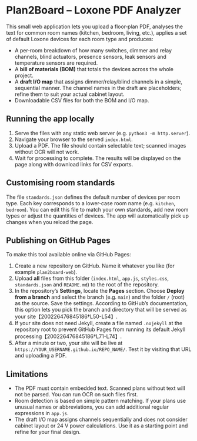 # Plan2Board – Loxone PDF Analyzer

This small web application lets you upload a floor‑plan PDF, analyses the
text for common room names (kitchen, bedroom, living, etc.), applies a set
of default Loxone devices for each room type and produces:

* A per‑room breakdown of how many switches, dimmer and relay channels,
  blind actuators, presence sensors, leak sensors and temperature sensors are
  required.
* A **bill of materials (BOM)** that totals the devices across the whole
  project.
* A **draft I/O map** that assigns dimmer/relay/blind channels in a simple,
  sequential manner.  The channel names in the draft are placeholders;
  refine them to suit your actual cabinet layout.
* Downloadable CSV files for both the BOM and I/O map.

## Running the app locally

1. Serve the files with any static web server (e.g. `python3 -m http.server`).
2. Navigate your browser to the served `index.html`.
3. Upload a PDF.  The file should contain selectable text; scanned images
   without OCR will not work.
4. Wait for processing to complete.  The results will be displayed on
   the page along with download links for CSV exports.

## Customising room standards

The file `standards.json` defines the default number of devices per room type.
Each key corresponds to a lower‑case room name (e.g. `kitchen`, `bedroom`).
You can edit this file to match your own standards, add new room types or
adjust the quantities of devices.  The app will automatically pick up
changes when you reload the page.

## Publishing on GitHub Pages

To make this tool available online via GitHub Pages:

1. Create a new repository on GitHub.  Name it whatever you like (for
   example `plan2board-web`).
2. Upload **all** files from this folder (`index.html`, `app.js`, `styles.css`,
   `standards.json` and `README.md`) to the root of the repository.
3. In the repository’s **Settings**, locate the **Pages** section.  Choose
   **Deploy from a branch** and select the branch (e.g. `main`) and the
   folder `/` (root) as the source.  Save the settings.  According to
   GitHub’s documentation, this option lets you pick the branch and
   directory that will be served as your site【200226476845186†L50-L54】.
4. If your site does not need Jekyll, create a file named `.nojekyll` at
   the repository root to prevent GitHub Pages from running its default
   Jekyll processing【200226476845186†L71-L74】.
5. After a minute or two, your site will be live at
   `https://YOUR_USERNAME.github.io/REPO_NAME/`.  Test it by visiting that URL
   and uploading a PDF.

## Limitations

* The PDF must contain embedded text.  Scanned plans without text will not
  be parsed.  You can run OCR on such files first.
* Room detection is based on simple pattern matching.  If your plans use
  unusual names or abbreviations, you can add additional regular expressions
  in `app.js`.
* The draft I/O map assigns channels sequentially and does not consider
  cabinet layout or 24 V power calculations.  Use it as a starting point and
  refine for your final design.